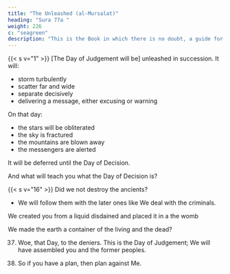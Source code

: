 ```yaml
---
title: "The Unleashed (al-Mursalat)"
heading: "Sura 77a "
weight: 226
c: "seagreen"
description: "This is the Book in which there is no doubt, a guide for the righteous."
---
```



{{< s v="1" >}}  [The Day of Judgement will be] unleashed in succession. It will:
- storm turbulently
- scatter far and wide
- separate decisively
- delivering a message, either excusing or warning

On that day:
- the stars will be obliterated
- the sky is fractured
- the mountains are blown away
- the messengers are alerted

It will be deferred until the Day of Decision.

And what will teach you what the Day of Decision is?


{{< s v="16" >}} Did we not destroy the ancients?
- We will follow them with the later ones like We deal with the criminals.

We created you from a liquid disdained and placed it in a the womb

We made the earth a container of the living and the dead?

37. Woe, that Day, to the deniers. This is the Day of Judgement; We will have assembled you
and the former peoples.

39. So if you have a plan, then plan against Me.

